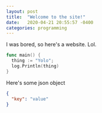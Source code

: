 ```yaml
---
layout: post
title:  "Welcome to the site!"
date:   2020-04-21 20:55:57 -0400
categories: programming
---
```


I was bored, so here's a website. Lol.

```go
func main() {
  thing := "Yolo";
  log.Println(thing)
}
```

Here's some json object

```json
{
  "key": "value"
}
```
